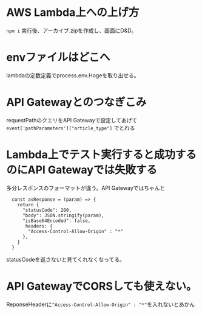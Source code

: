 # AWS Lambda上への上げ方
`npm i` 実行後、アーカイブ.zipを作成し、画面にD&D。

# envファイルはどこへ
lambdaの定数定義でprocess.env.Hogeを取り出せる。

# API Gatewayとのつなぎこみ
requestPathのクエリをAPI Gatewayで設定してあげて
`event['pathParameters']["article_type"]` でとれる

# Lambda上でテスト実行すると成功するのにAPI Gatewayでは失敗する
多分レスポンスのフォーマットが違う。API Gatewayではちゃんと
```
  const asResponse = (param) => {
    return {
      "statusCode": 200,
      "body": JSON.stringify(param),
      "isBase64Encoded": false,
       headers: { 
        "Access-Control-Allow-Origin" : "*"
      },
    }
  }
```
statusCodeを返さないと見てくれなくなってる。

# API GatewayでCORSしても使えない。
ReponseHeaderに`"Access-Control-Allow-Origin" : "*"`を入れないとあかん
